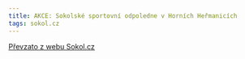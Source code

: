 ```yaml
---
title: AKCE: Sokolské sportovní odpoledne v Horních Heřmanicích
tags: sokol.cz
---
```





[Převzato z webu Sokol.cz](http://www.sokol.cz/sokol/index.php?action=zobrazakci&id=1502057348)
